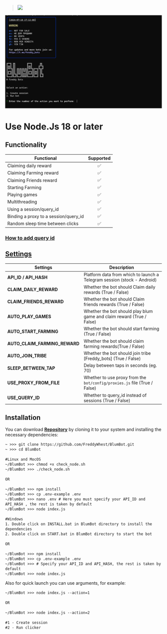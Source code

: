 > [<img src="https://img.shields.io/badge/Telegram-%40Me-orange">](https://t.me/roddyfred)

![img1](./.github/image/hero.png)

# Use Node.Js 18 or later

## Functionality

| Functional                            | Supported |
| ------------------------------------- | :-------: |
| Claiming daily reward                 |    ✅     |
| Claiming Farming reward               |    ✅     |
| Claiming Friends reward               |    ✅     |
| Starting Farming                      |    ✅     |
| Playing games                         |    ✅     |
| Multithreading                        |    ✅     |
| Using a session/query_id              |    ✅     |
| Binding a proxy to a session/query_id |    ✅     |
| Random sleep time between clicks      |    ✅     |

### [How to add query id](https://github.com/Freddywhest/RockyRabbitBot/blob/main/AddQueryId.md)

## [Settings](https://github.com/FreddyWhest/BlumBot/blob/main/.env-example)

| Settings                      | Description                                                               |
| ----------------------------- | ------------------------------------------------------------------------- |
| **API_ID / API_HASH**         | Platform data from which to launch a Telegram session (stock - Android)   |
| **CLAIM_DAILY_REWARD**        | Whether the bot should Claim daily rewards (True / False)                 |
| **CLAIM_FRIENDS_REWARD**      | Whether the bot should Claim friends rewards (True / False)               |
| **AUTO_PLAY_GAMES**           | Whether the bot should play blum game and claim reward (True / False)     |
| **AUTO_START_FARMING**        | Whether the bot should start farming (True / False)                       |
| **AUTO_CLAIM_FARMING_REWARD** | Whether the bot should claim farming rewards(True / False)                |
| **AUTO_JOIN_TRIBE**           | Whether the bot should join tribe [Freddy_bots] (True / False)            |
| **SLEEP_BETWEEN_TAP**         | Delay between taps in seconds (eg. 70)                                    |
| **USE_PROXY_FROM_FILE**       | Whether to use proxy from the `bot/config/proxies.js` file (True / False) |
| **USE_QUERY_ID**              | Whether to query_id instead of sessions (True / False)                    |

## Installation

You can download [**Repository**](https://github.com/FreddyWhest/BlumBot) by cloning it to your system and installing the necessary dependencies:

```shell
~ >>> git clone https://github.com/FreddyWhest/BlumBot.git
~ >>> cd BlumBot

#Linux and MocOS
~/BlumBot >>> chmod +x check_node.sh
~/BlumBot >>> ./check_node.sh

OR

~/BlumBot >>> npm install
~/BlumBot >>> cp .env-example .env
~/BlumBot >>> nano .env # Here you must specify your API_ID and API_HASH , the rest is taken by default
~/BlumBot >>> node index.js

#Windows
1. Double click on INSTALL.bat in BlumBot directory to install the dependencies
2. Double click on START.bat in BlumBot directory to start the bot

OR

~/BlumBot >>> npm install
~/BlumBot >>> cp .env-example .env
~/BlumBot >>> # Specify your API_ID and API_HASH, the rest is taken by default
~/BlumBot >>> node index.js
```

Also for quick launch you can use arguments, for example:

```shell
~/BlumBot >>> node index.js --action=1

OR

~/BlumBot >>> node index.js --action=2

#1 - Create session
#2 - Run clicker
```
